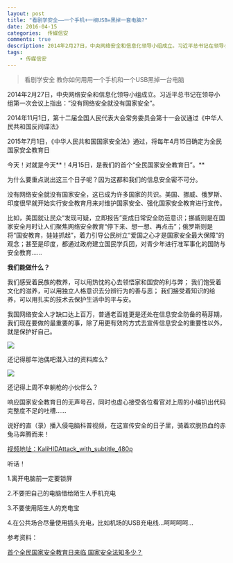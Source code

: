 ```yaml
---  
layout: post  
title: "看剧学安全——一个手机+一根USB=黑掉一套电脑?"
date: 2016-04-15
categories:  传媒信安     
comments: true
description: 2014年2月27日，中央网络安全和信息化领导小组成立。习近平总书记在领导小组第一次会议上指出：“没有网络安全就没有国家安全”。
tags:
    - 传媒信安
---  
```

> 看剧学安全
> 教你如何用用一个手机和一个USB黑掉一台电脑
> 

2014年2月27日，中央网络安全和信息化领导小组成立。习近平总书记在领导小组第一次会议上指出：“没有网络安全就没有国家安全”。

2014年11月1日，第十二届全国人民代表大会常务委员会第十一会议通过《中华人民共和国反间谍法》

2015年7月1日，《中华人民共和国国家安全法》通过，将每年4月15日确定为全民国家安全教育日

今天！对就是今天**！4月15日，是我们的首个“全民国家安全教育日”。**

为什么要重点说出这三个日子呢？因为这都和我们的信息安全密不可分。

没有网络安全就没有国家安全，这已成为许多国家的共识。美国、挪威、俄罗斯、印度很早就开始实行安全教育月来对维护国家安全、强化国家安全教育进行宣传。

比如，美国就让民众“发现可疑，立即报告”变成日常安全防范意识；挪威则是在国家安全月时让人们聚焦网络安全教育“停下来、想一想、再点击”；俄罗斯则是将“国安教育，娃娃抓起”，着力引导公民树立“爱国之心才是国家安全最大保障”的观念；甚至是印度，都通过政府建立国民学兵团，对青少年进行准军事化的国防与安全教育……

**我们能做什么？**

我们感受着民族的教养，可以用热忱的心去领悟家和国安的利与弊；
我们饱受着文化的滋养，可以用独立人格意识去分辨行为的善与恶；
我们接受着知识的给养，可以用扎实的技术去保护生活中的平与安。

我国网络安全人才缺口达上百万，普通老百姓更是还处在信息安全防备的萌芽期，我们现在要做的最重要的事，除了用更有效的方式去宣传信息安全的重要性以外，就是保护好自己。

![](http://127.0.0.1:4000//resources/images/ss1.jpg) 


还记得那年池偶吧潜入过的资料库么?

![](http://127.0.0.1:4000//resources/images/ss2.png) 


还记得上周不幸躺枪的小伙伴么？

响应国家安全教育日的无声号召，同时也虚心接受各位看官对上周的小编扒出代码完整度不足的吐槽……

说好的直（录）播入侵电脑科普视频，在这宣传安全的日子里，骑着欢脱热血的赤兔马奔腾而来！

[视频地址：KaliHIDAttack_with_subtitle_480p](http://v.qq.com/iframe/player.html?vid=j1304i1uopu&width=670&height=502.5&auto=0)

听话！

1.离开电脑前一定要锁屏

2.不要把自己的电脑借给陌生人手机充电

3.不要使用陌生人的充电宝

4.在公共场合尽量使用插头充电，比如机场的USB充电线…呵呵呵呵…


参考资料：

[首个全民国家安全教育日来临 国家安全法知多少？](http://news.dailyqd.com/2016-04/15/content_323516.htm)

​